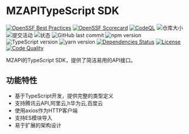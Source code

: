 # MZAPITypeScript SDK

[![OpenSSF Best Practices](https://www.bestpractices.dev/projects/11338/badge)](https://www.bestpractices.dev/projects/11338)
[![OpenSSF Scorecard](https://api.scorecard.dev/projects/github.com/xiaomizhoubaobei/MZAPI-TS/badge)](https://scorecard.dev/viewer/?uri=github.com/xiaomizhoubaobei/MZAPI-TS)
[![CodeQL](https://github.com/ossf/scorecard/actions/workflows/codeql-analysis.yml/badge.svg)](https://github.com/xiaomizhoubaobei/MZAPI-TS/blob/main/.github/workflows/codeql.yml)
![仓库大小](https://img.shields.io/github/repo-size/xiaomizhoubaobei/MZAPI-TS)
![提交活动](https://img.shields.io/github/commit-activity/w/xiaomizhoubaobei/MZAPI-TS)
![状态](https://img.shields.io/badge/状态-活跃开发中-success)
![GitHub last commit](https://img.shields.io/github/last-commit/xiaomizhoubaobei/MZAPI-TS)
![npm version](https://img.shields.io/npm/v/mzapi-ts-sdk)
![TypeScript version](https://img.shields.io/npm/dependency-version/mzapi-ts-sdk/dev/typescript)
![yarn version](https://img.shields.io/npm/dependency-version/mzapi-ts-sdk/dev/yarn)
[![Dependencies Status](https://img.shields.io/librariesio/release/npm/mzapi-ts-sdk)](https://libraries.io/npm/mzapi-ts-sdk)
[![License](https://img.shields.io/npm/l/mzapi-ts-sdk)](https://github.com/xiaomizhoubaobei/MZAPI-TS/blob/main/LICENSE)
[![Code Quality](https://img.shields.io/badge/code%20quality-eslint-brightgreen)](https://eslint.org/)

MZAPI的TypeScript SDK，提供了简洁易用的API接口。

## 功能特性

- 基于TypeScript开发，提供完整的类型定义
- 支持腾讯云API,阿里云,h华为云,百度云
- 使用axios作为HTTP客户端
- 支持ES模块导入
- 易于扩展的架构设计